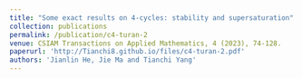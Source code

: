 ```yaml
---
title: "Some exact results on 4-cycles: stability and supersaturation"
collection: publications
permalink: /publication/c4-turan-2
venue: CSIAM Transactions on Applied Mathematics, 4 (2023), 74-128.
paperurl: 'http://Tianchi8.github.io/files/c4-turan-2.pdf'
authors: 'Jianlin He, Jie Ma and Tianchi Yang'
---
```

